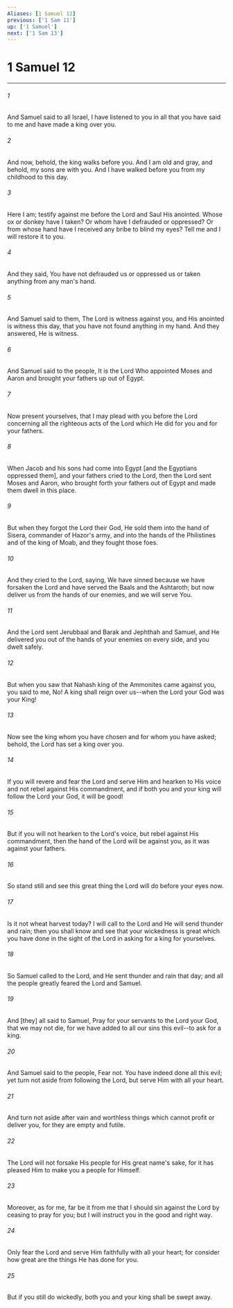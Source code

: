 ```yaml
---
Aliases: [1 Samuel 12]
previous: ['1 Sam 11']
up: ['1 Samuel']
next: ['1 Sam 13']
---
```

# 1 Samuel 12

***














###### 1 






And Samuel said to all Israel, I have listened to you in all that you have said to me and have made a king over you. 













###### 2 






And now, behold, the king walks before you. And I am old and gray, and behold, my sons are with you. And I have walked before you from my childhood to this day. 













###### 3 






Here I am; testify against me before the Lord and Saul His anointed. Whose ox or donkey have I taken? Or whom have I defrauded or oppressed? Or from whose hand have I received any bribe to blind my eyes? Tell me and I will restore it to you. 













###### 4 






And they said, You have not defrauded us or oppressed us or taken anything from any man's hand. 













###### 5 






And Samuel said to them, The Lord is witness against you, and His anointed is witness this day, that you have not found anything in my hand. And they answered, He is witness. 













###### 6 






And Samuel said to the people, It is the Lord Who appointed Moses and Aaron and brought your fathers up out of Egypt. 













###### 7 






Now present yourselves, that I may plead with you before the Lord concerning all the righteous acts of the Lord which He did for you and for your fathers. 













###### 8 






When Jacob and his sons had come into Egypt [and the Egyptians oppressed them], and your fathers cried to the Lord, then the Lord sent Moses and Aaron, who brought forth your fathers out of Egypt and made them dwell in this place. 













###### 9 






But when they forgot the Lord their God, He sold them into the hand of Sisera, commander of Hazor's army, and into the hands of the Philistines and of the king of Moab, and they fought those foes. 













###### 10 






And they cried to the Lord, saying, We have sinned because we have forsaken the Lord and have served the Baals and the Ashtaroth; but now deliver us from the hands of our enemies, and we will serve You. 













###### 11 






And the Lord sent Jerubbaal and Barak and Jephthah and Samuel, and He delivered you out of the hands of your enemies on every side, and you dwelt safely. 













###### 12 






But when you saw that Nahash king of the Ammonites came against you, you said to me, No! A king shall reign over us--when the Lord your God was your King! 













###### 13 






Now see the king whom you have chosen and for whom you have asked; behold, the Lord has set a king over you. 













###### 14 






If you will revere and fear the Lord and serve Him and hearken to His voice and not rebel against His commandment, and if both you and your king will follow the Lord your God, it will be good! 













###### 15 






But if you will not hearken to the Lord's voice, but rebel against His commandment, then the hand of the Lord will be against you, as it was against your fathers. 













###### 16 






So stand still and see this great thing the Lord will do before your eyes now. 













###### 17 






Is it not wheat harvest today? I will call to the Lord and He will send thunder and rain; then you shall know and see that your wickedness is great which you have done in the sight of the Lord in asking for a king for yourselves. 













###### 18 






So Samuel called to the Lord, and He sent thunder and rain that day; and all the people greatly feared the Lord and Samuel. 













###### 19 






And [they] all said to Samuel, Pray for your servants to the Lord your God, that we may not die, for we have added to all our sins this evil--to ask for a king. 













###### 20 






And Samuel said to the people, Fear not. You have indeed done all this evil; yet turn not aside from following the Lord, but serve Him with all your heart. 













###### 21 






And turn not aside after vain and worthless things which cannot profit or deliver you, for they are empty and futile. 













###### 22 






The Lord will not forsake His people for His great name's sake, for it has pleased Him to make you a people for Himself. 













###### 23 






Moreover, as for me, far be it from me that I should sin against the Lord by ceasing to pray for you; but I will instruct you in the good and right way. 













###### 24 






Only fear the Lord and serve Him faithfully with all your heart; for consider how great are the things He has done for you. 













###### 25 






But if you still do wickedly, both you and your king shall be swept away.
